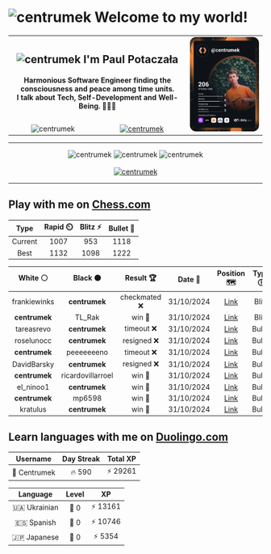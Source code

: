 <h1>
  <img
    src="https://emojis.slackmojis.com/emojis/images/1531849430/4246/blob-sunglasses.gif"
    width="30"
    alt="centrumek"
  />
  Welcome to my world!
</h1>

<table>
  <tbody>
    <tr>
      <td align="center" width="70%" colspan="2">
        <h2>
          <img
            src="https://raw.githubusercontent.com/MartinHeinz/MartinHeinz/master/wave.gif"
            width="30px"
            alt="centrumek"
          />
          I'm Paul Potaczała
        </h2>
        <h4>
          Harmonious Software Engineer finding the consciousness and peace among time units.
          <br/>
          I talk about Tech, Self-Development and Well-Being. 🌿🧘🚀
        </h4>
      </td>
      <td width="30%" rowspan="2">
        <a href="https://app.daily.dev/centrumek">
          <img
            src="./devcard.svg"
            alt="centrumek"
          />
        </a>
      </td>
    </tr>
    <tr align="center">
      <td>
        <img
          src="https://komarev.com/ghpvc/?username=centrumek&label=visitors&color=0e75b6&style=flat"
          alt="centrumek"
        >
      </td>
      <td>
        <a href="https://stackoverflow.com/users/14496012/centrumek">
          <img
            src="https://stackoverflow.com/users/flair/14496012.png?theme=dark"
            alt="centrumek"
          >
        </a>
      </td>
    </tr>
  </tbody>
</table>

---
<div align="center">
  <img 
    src="https://github-readme-stats.vercel.app/api?username=centrumek&show_icons=true&count_private=true&theme=dark&hide_border=true&hide=issues,contribs&bg_color=00000000"
    alt="centrumek"
  />
  <img
    src="https://github-readme-stats.vercel.app/api/top-langs/?username=centrumek&layout=compact&hide_border=true&theme=dark&bg_color=00000000&langs_count=6&exclude_repo=air-statistic-app"
    alt="centrumek"
  />
  <img 
    src="https://github-readme-streak-stats.herokuapp.com?user=centrumek&theme=dark&hide_border=true&background=FFFFFF00"
    alt="centrumek"
  />
  <br/>
  <br/>
  <a href="https://www.buymeacoffee.com/centrumek">
    <img
      src="https://cdn.buymeacoffee.com/buttons/v2/default-orange.png"
      height="50"
      width="210"
      alt="centrumek"
    />
  </a>
</div>

---

## Play with me on [Chess.com](https://www.chess.com/member/centrumek)

<div align="center">
<!--START_SECTION:chessStats-->
<!-- Automatically generated with https://github.com/Balastrong/chess-stats-action -->

| Type | Rapid ⏲️ | Blitz ⚡ | Bullet 🔫 |
|:---:|:---:|:---:|:---:|
| Current | 1007 | 953 | 1118 |
| Best | 1132 | 1098 | 1222 |

| White ⚪ | Black ⚫ | Result 🏆 | Date 📅 | Position 🗺️ | Type 🕕 |
|:---:|:---:|:---:|:---:|:---:|:---:|
| frankiewinks | **centrumek** | checkmated ❌ | 31/10/2024 | <a href="http://www.ee.unb.ca/cgi-bin/tervo/fen.pl?select=1rk4r/3Q1R2/3p2qp/1p1P4/p1p5/8/P5PP/4R2K b - -">Link</a> | Blitz |
| **centrumek** | TL_Rak | win 🥇 | 31/10/2024 | <a href="http://www.ee.unb.ca/cgi-bin/tervo/fen.pl?select=6B1/4k3/2R5/4p3/1p1b2K1/5P2/r7/8 b - -">Link</a> | Blitz |
| tareasrevo | **centrumek** | timeout ❌ | 31/10/2024 | <a href="http://www.ee.unb.ca/cgi-bin/tervo/fen.pl?select=6k1/6pp/5p2/3N4/8/PP5P/5PPK/8 b - -">Link</a> | Bullet |
| roselunocc | **centrumek** | resigned ❌ | 31/10/2024 | <a href="http://www.ee.unb.ca/cgi-bin/tervo/fen.pl?select=8/pp5p/1k4p1/2pQ4/8/1BP5/P1P2PPP/4R1K1 b - -">Link</a> | Bullet |
| **centrumek** | peeeeeeeno | timeout ❌ | 31/10/2024 | <a href="http://www.ee.unb.ca/cgi-bin/tervo/fen.pl?select=6k1/6pp/8/pPp4P/2Pp1b2/K7/8/4R3 w - -">Link</a> | Bullet |
| DavidBarsky | **centrumek** | resigned ❌ | 31/10/2024 | <a href="http://www.ee.unb.ca/cgi-bin/tervo/fen.pl?select=1k1r4/pp6/8/5B1p/5pp1/2Q5/PP3PPP/2K1R2R b - -">Link</a> | Bullet |
| **centrumek** | ricardovillarroel | win 🥇 | 31/10/2024 | <a href="http://www.ee.unb.ca/cgi-bin/tervo/fen.pl?select=2R5/7r/5pk1/p4p2/P4P2/8/5KQ1/8 b - -">Link</a> | Bullet |
| el_ninoo1 | **centrumek** | win 🥇 | 31/10/2024 | <a href="http://www.ee.unb.ca/cgi-bin/tervo/fen.pl?select=8/8/p5p1/1p5p/3pk3/6KP/PP1R2P1/3R4 w - -">Link</a> | Bullet |
| **centrumek** | mp6598 | win 🥇 | 31/10/2024 | <a href="http://www.ee.unb.ca/cgi-bin/tervo/fen.pl?select=8/p7/6kp/3p4/Q7/4P2P/2q2PPK/8 b - -">Link</a> | Bullet |
| kratulus | **centrumek** | win 🥇 | 31/10/2024 | <a href="http://www.ee.unb.ca/cgi-bin/tervo/fen.pl?select=8/7p/7k/6p1/4r1P1/7P/3B2PK/8 w - -">Link</a> | Bullet |

<!--END_SECTION:chessStats-->
</div>

## Learn languages with me on [Duolingo.com](https://www.duolingo.com/profile/Centrumek)

<div align="center">
<!--START_SECTION:duolingoStats-->
<!-- Automatically generated with https://github.com/centrumek/duolingo-readme-stats-->

| Username | Day Streak | Total XP |
|:---:|:---:|:---:|
| 👤 Centrumek | 🔥 590 | ⚡ 29261 |

| Language | Level | XP |
|:---:|:---:|:---:|
| 🇺🇦 Ukrainian | 👑 0 | ⚡ 13161 |
| 🇪🇸 Spanish | 👑 0 | ⚡ 10746 |
| 🇯🇵 Japanese | 👑 0 | ⚡ 5354 |

<!--END_SECTION:duolingoStats-->
</div>
<!--
**centrumek/centrumek** is a ✨ _special_ ✨ repository because its `README.md` (this file) appears on your GitHub profile.

Here are some ideas to get you started:

- 🔭 I’m currently working on ...
- 🌱 I’m currently learning ...
- 👯 I’m looking to collaborate on ...
- 🤔 I’m looking for help with ...
- 💬 Ask me about ...
- 📫 How to reach me: ...
- 😄 Pronouns: ...
- ⚡ Fun fact: ...
-->
